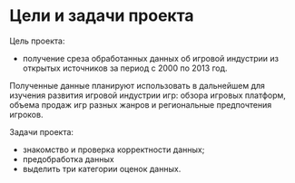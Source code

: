# Цели и задачи проекта 

Цель проекта:

- получение среза обработанных данных об игровой индустрии из открытых источников за период с 2000 по 2013 год.

Полученные данные планируют использовать в дальнейшем для изучения развития игровой индустрии игр: обзора игровых платформ, объема продаж игр разных жанров и региональные предпочтения игроков. 

Задачи проекта:

- знакомство и проверка корректности данных;
 - предобработка данных
 - выделить три категории оценок данных.
